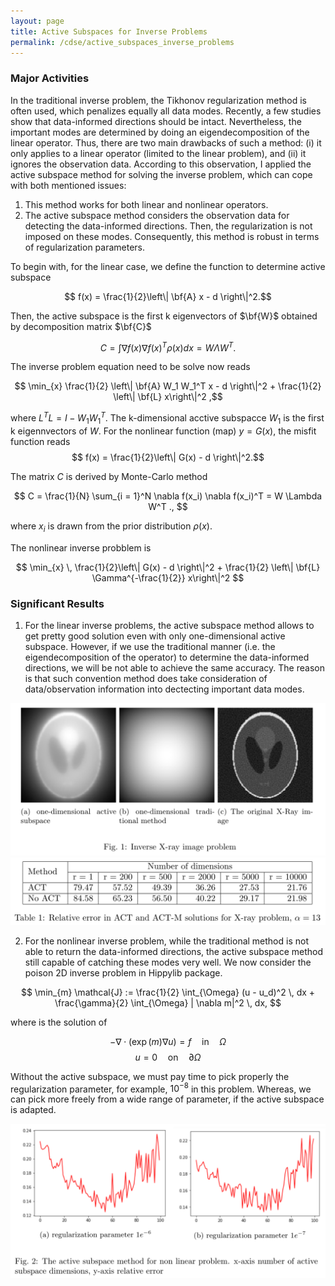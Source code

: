 ```yaml
---
layout: page
title: Active Subspaces for Inverse Problems
permalink: /cdse/active_subspaces_inverse_problems
---
```


### Major Activities 
In the traditional inverse problem, the Tikhonov regularization method is often used, which penalizes equally all data modes. Recently, a few studies show that data-informed directions should be intact. Nevertheless, the important modes are determined by doing an eigendecomposition of the linear operator. Thus, there are two main drawbacks of such a method: (i) it only applies to a linear operator (limited to the linear problem), and (ii) it ignores the observation data. According to this observation, I applied the active subspace method for solving the inverse problem, which can cope with both mentioned issues:
1. This method works for both linear and nonlinear operators. 
2. The active subspace method considers the observation data for detecting the data-informed directions. Then, the regularization is not imposed on these modes. Consequently, this method is robust in terms of regularization parameters.

To begin with, for the linear case, we define the function to determine active subspace

$$ f(x) = \frac{1}{2}\left\| \bf{A} x - d \right\|^2.$$

Then, the active subspace is the first k eigenvectors of $\bf{W}$ obtained by decomposition matrix $\bf{C}$ 

$$ C = \int \nabla f(x) \nabla f(x)^T \rho(x) dx  = W \Lambda W^T .$$

The inverse problem equation need to be solve now reads

$$ \min_{x} \frac{1}{2} \left\| \bf{A} W_1 W_1^T x - d \right\|^2 + \frac{1}{2} \left\| \bf{L} x\right\|^2 ,$$

where $L^T L = I - W_1 W_1^T$. The k-dimensional acctive subspacce $W_1$ is the first k eigennvectors of $W$.
For the nonlinear function (map) $y = G(x)$, the misfit function reads
$$ f(x) = \frac{1}{2}\left\| G(x) - d \right\|^2.$$

The matrix $C$ is derived by Monte-Carlo method

$$ C = \frac{1}{N} \sum_{i = 1}^N \nabla f(x_i) \nabla f(x_i)^T = W \Lambda W^T ., $$

where $x_i$ is drawn from the prior distribution $\rho(x)$.

The nonlinear inverse probblem is

$$ \min_{x} \, \frac{1}{2}\left\| G(x) - d \right\|^2 + \frac{1}{2}  \left\| \bf{L} \Gamma^{-\frac{1}{2}} x\right\|^2 $$

### Significant Results
1. For the linear inverse problems, the active subspace method allows to get pretty good solution even with only one-dimensional active subspace. However, if we use the traditional manner (i.e. the eigendecomposition of the operator) to determine the data-informed directions, we will be not able to achieve the same accuracy. The reason is that such convention method does take consideration of data/observation information into dectecting important data modes.

![](/assets/figures/hainguyen/AS_X_ray_1.png "fig:" )
![](/assets/figures/hainguyen/AS_X_ray_2.png "fig:")

2. For the nonlinear inverse problem, while the traditional method is not able to return the data-informed directions, the active subspace method still capable of catching these modes very well. We now consider the poison 2D inverse problem in Hippylib package. 
   
$$ \min_{m} \mathcal{J} := \frac{1}{2} \int_{\Omega} (u - u_d)^2 \, dx + \frac{\gamma}{2} \int_{\Omega} | \nabla m|^2 \, dx, $$ 

where is the solution of

$$ -\nabla \cdot (\exp(m) \nabla u) = f \quad  \text{in} \quad  \Omega$$
$$ u = 0 \quad  \text{on} \quad  \partial \Omega $$

Without the active subspace, we must pay time to pick properly the regularization parameter, for example, $10^{-8}$ in this problem. Whereas, we can pick more freely from a wide range of parameter, if the active subspace is adapted.

![](/assets/figures/hainguyen/Nonlinear_1.png "fig:")

